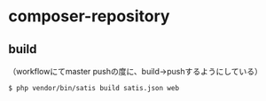 # composer-repository

## build
（workflowにてmaster pushの度に、build→pushするようにしている）
```
$ php vendor/bin/satis build satis.json web
```
